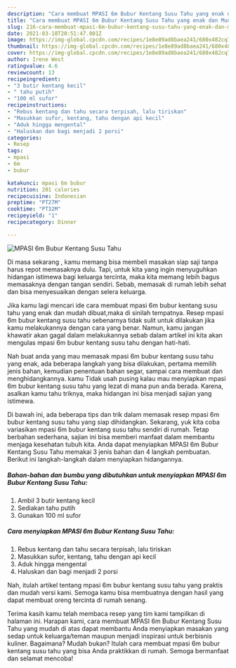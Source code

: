 ```yaml
---
description: "Cara membuat MPASI 6m Bubur Kentang Susu Tahu yang enak dan Mudah Dibuat"
title: "Cara membuat MPASI 6m Bubur Kentang Susu Tahu yang enak dan Mudah Dibuat"
slug: 216-cara-membuat-mpasi-6m-bubur-kentang-susu-tahu-yang-enak-dan-mudah-dibuat
date: 2021-03-18T20:51:47.001Z
image: https://img-global.cpcdn.com/recipes/1e8e89ad8baea241/680x482cq70/mpasi-6m-bubur-kentang-susu-tahu-foto-resep-utama.jpg
thumbnail: https://img-global.cpcdn.com/recipes/1e8e89ad8baea241/680x482cq70/mpasi-6m-bubur-kentang-susu-tahu-foto-resep-utama.jpg
cover: https://img-global.cpcdn.com/recipes/1e8e89ad8baea241/680x482cq70/mpasi-6m-bubur-kentang-susu-tahu-foto-resep-utama.jpg
author: Irene West
ratingvalue: 4.6
reviewcount: 13
recipeingredient:
- "3 butir kentang kecil"
- " tahu putih"
- "100 ml sufor"
recipeinstructions:
- "Rebus kentang dan tahu secara terpisah, lalu tiriskan"
- "Masukkan sufor, kentang, tahu dengan api kecil"
- "Aduk hingga mengental"
- "Haluskan dan bagi menjadi 2 porsi"
categories:
- Resep
tags:
- mpasi
- 6m
- bubur

katakunci: mpasi 6m bubur 
nutrition: 201 calories
recipecuisine: Indonesian
preptime: "PT27M"
cooktime: "PT32M"
recipeyield: "1"
recipecategory: Dinner

---
```



![MPASI 6m Bubur Kentang Susu Tahu](https://img-global.cpcdn.com/recipes/1e8e89ad8baea241/680x482cq70/mpasi-6m-bubur-kentang-susu-tahu-foto-resep-utama.jpg)

Di masa  sekarang , kamu memang bisa membeli masakan siap saji tanpa harus repot memasaknya dulu. Tapi, untuk kita yang ingin menyuguhkan hidangan istimewa bagi keluarga tercinta, maka kita memang lebih bagus memasaknya dengan tangan sendiri. Sebab, memasak di rumah lebih sehat dan bisa menyesuaikan dengan selera keluarga.

Jika kamu lagi mencari ide cara membuat mpasi 6m bubur kentang susu tahu yang enak dan mudah dibuat,maka di sinilah tempatnya. Resep mpasi 6m bubur kentang susu tahu  sebenarnya tidak sulit untuk dilakukan jika kamu melakukannya dengan cara yang benar. Namun, kamu jangan khawatir akan gagal dalam melakukannya 
sebab dalam artikel ini kita akan mengulas mpasi 6m bubur kentang susu tahu dengan hati-hati.  



Nah buat anda yang mau memasak mpasi 6m bubur kentang susu tahu yang enak, ada beberapa langkah yang bisa dilakukan, pertama memilih jenis bahan, kemudian penentuan bahan segar, sampai cara membuat dan menghidangkannya. kamu Tidak usah pusing kalau mau menyiapkan mpasi 6m bubur kentang susu tahu yang lezat di mana pun anda berada. Karena, asalkan kamu  tahu triknya, maka hidangan ini bisa menjadi sajian yang istimewa.

Di bawah ini, ada beberapa tips dan trik dalam memasak resep mpasi 6m bubur kentang susu tahu yang siap dihidangkan. Sekarang, yuk kita coba variasikan mpasi 6m bubur kentang susu tahu sendiri di rumah. Tetap berbahan sederhana, sajian ini bisa memberi manfaat dalam membantu menjaga kesehatan tubuh kita. Anda dapat menyiapkan MPASI 6m Bubur Kentang Susu Tahu memakai 3 jenis bahan dan 4 langkah pembuatan. Berikut ini langkah-langkah dalam menyiapkan hidangannya.

<!--inarticleads1-->

##### Bahan-bahan dan bumbu yang dibutuhkan untuk menyiapkan MPASI 6m Bubur Kentang Susu Tahu:

1. Ambil 3 butir kentang kecil
1. Sediakan  tahu putih
1. Gunakan 100 ml sufor




<!--inarticleads2-->

##### Cara menyiapkan MPASI 6m Bubur Kentang Susu Tahu:

1. Rebus kentang dan tahu secara terpisah, lalu tiriskan
1. Masukkan sufor, kentang, tahu dengan api kecil
1. Aduk hingga mengental
1. Haluskan dan bagi menjadi 2 porsi




Nah, itulah artikel tentang  mpasi 6m bubur kentang susu tahu  yang praktis dan mudah versi kami. Semoga kamu bisa membuatnya dengan hasil yang dapat membuat oreng tercinta di rumah senang. 

Terima kasih kamu telah membaca resep yang tim kami tampilkan di halaman ini. Harapan kami, cara membuat  MPASI 6m Bubur Kentang Susu Tahu yang mudah di atas dapat membantu Anda menyiapkan masakan yang sedap untuk keluarga/teman maupun menjadi inspirasi untuk berbisnis kuliner. Bagaimana? Mudah bukan? Itulah cara membuat mpasi 6m bubur kentang susu tahu yang bisa Anda praktikkan di rumah. Semoga bermanfaat dan selamat mencoba!

